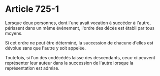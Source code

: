 # Article 725-1

Lorsque deux personnes, dont l'une avait vocation à succéder à l'autre, périssent dans un même événement, l'ordre des décès est établi par tous moyens.

Si cet ordre ne peut être déterminé, la succession de chacune d'elles est dévolue sans que l'autre y soit appelée.

Toutefois, si l'un des codécédés laisse des descendants, ceux-ci peuvent représenter leur auteur dans la succession de l'autre lorsque la représentation est admise.
